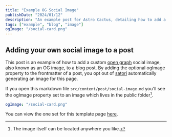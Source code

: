 ```yaml
---
title: "Example OG Social Image"
publishDate: "2024/01/12"
description: "An example post for Astro Cactus, detailing how to add a custom social image card in the frontmatter"
tags: ["example", "blog", "image"]
ogImage: "/social-card.png"
---
```


## Adding your own social image to a post

This post is an example of how to add a custom [open graph](https://ogp.me/) social image, also known as an OG image, to a blog post.
By adding the optional ogImage property to the frontmatter of a post, you opt out of [satori](https://github.com/vercel/satori) automatically generating an image for this page.

If you open this markdown file `src/content/post/social-image.md` you'll see the ogImage property set to an image which lives in the public folder[^1].

```yaml
ogImage: "/social-card.png"
```

You can view the one set for this template page [here](https://astro-cactus.chriswilliams.dev/social-card.png).

[^1]: The image itself can be located anywhere you like.
